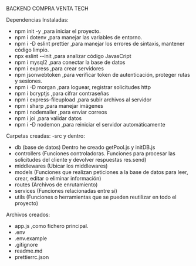 BACKEND COMPRA VENTA TECH

Dependencias Instaladas:

- npm init -y ,para iniciar el proyecto.
- npm i dotenv ,para manejar las variables de entorno.
- npm i -D eslint prettier ,para manejar los errores de sintaxis, mantener código limpio.
- npx eslint --init ,para analizar código JavasCript
- npm i mysql2 ,para conectar la base de datos
- npm i express ,para crear servidores
- npm jsonwebtoken ,para verificar token de autenticación, proteger rutas y sesiones.
- npm i -D morgan ,para loguear, registrar solicitudes http
- npm i bcryptjs ,para cifrar contraseñas
- npm i express-fileupload ,para subir archivos al servidor
- npm i sharp ,para manejar imágenes
- npm i nodemailer ,para enviar correos
- npm i joi ,para validar datos
- npm i -D nodemon ,para reiniciar el servidor automáticamente

Carpetas creadas:
-src y dentro:

- db (base de datos) Dentro he creado getPool.js y initDB.js
- controllers (Funciones controladoras. Funciones para procesar las solicitudes del cliente y devolver respuestas res.send)
- middlewares (Ubicar los middlewares)
- models (Funciones que realizan peticiones a la base de datos para leer, crear, editar o eliminar información)
- routes (Archivos de enrutamiento)
- services (Funciones relacionadas entre si)
- utils (Funciones o herramientas que se pueden reutilizar en todo el proyecto)

Archivos creados:

- app.js ,como fichero principal.
- .env
- .env.example
- .gitignore
- readme.md
- prettierrc.json
